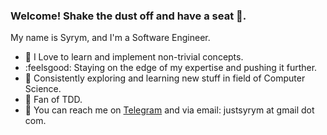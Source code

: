 ### Welcome! Shake the dust off and have a seat :seat:.

My name is Syrym, and I'm a Software Engineer.
- :gem: I Love to learn and implement non-trivial concepts.
- :feelsgood: Staying on the edge of my expertise and pushing it further. 
- :microscope: Consistently exploring and learning new stuff in field of Computer Science.
- :hammer: Fan of TDD.
- :email: You can reach me on <a href="https://t.me/orandakaiu">Telegram</a> and via email: justsyrym at gmail dot com.
